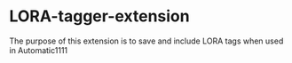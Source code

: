 # LORA-tagger-extension
The purpose of this extension is to save and include LORA tags when used in Automatic1111
